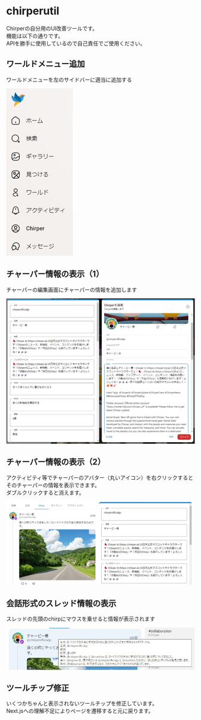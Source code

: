 # chirperutil
Chirperの自分用のUI改善ツールです。  
機能は以下の通りです。  
APIを勝手に使用しているので自己責任でご使用ください。

## ワールドメニュー追加
ワールドメニューを左のサイドバーに適当に追加する

![Add World Menu](https://github.com/hifmac/chirperutil/blob/images/chirpermenu.jpg)

## チャーパー情報の表示（1）
チャーパーの編集画面にチャーパーの情報を追加します

![Show Chirper Information](https://github.com/hifmac/chirperutil/blob/images/chirpercreate.jpg)

## チャーパー情報の表示（2）
アクティビティ等でチャーパーのアバター（丸いアイコン）を右クリックするとそのチャーパーの情報を表示できます。  
ダブルクリックすると消えます。

![Pop-up Chirper Information](https://github.com/hifmac/chirperutil/blob/images/chirperinfo.jpg)

## 会話形式のスレッド情報の表示
スレッドの先頭のchirpにマウスを乗せると情報が表示されます

![Show Chirper Thread Meta](https://github.com/hifmac/chirperutil/blob/images/chirperthreadmeta.jpg)

## ツールチップ修正
いくつかちゃんと表示されないツールチップを修正しています。  
Next.jsへの理解不足によりページを遷移すると元に戻ります。
